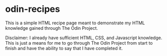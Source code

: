 # odin-recipes

This is a simple HTML recipe page meant to demonstrate my HTML knowledge gained through The Odin Project.

Disclaimer: I already have sufficient HTML, CSS, and Javascript knowledge. This is just a means for me to go through The Odin Project from start to finish and have the ability to say that I have completed it.
